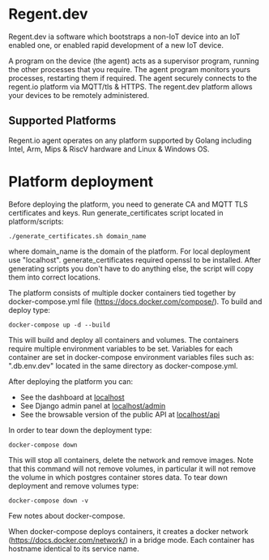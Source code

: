 # Regent.dev

Regent.dev ia software which bootstraps a non-IoT device into an IoT enabled one, or enabled rapid development of a new
IoT device.

A program on the device (the agent) acts as a supervisor program, running the other processes that you require.
The agent program monitors yours processes, restarting them if required.
The agent securely connects to the regent.io platform via MQTT/tls & HTTPS.
The regent.dev platform allows your devices to be remotely administered.

## Supported Platforms

Regent.io agent operates on any platform supported by Golang including Intel, Arm, Mips & RiscV hardware and
Linux & Windows OS.

# Platform deployment

Before deploying the platform, you need to generate CA and MQTT TLS certificates and keys. 
Run generate_certificates script located in platform/scripts:

```
./generate_certificates.sh domain_name
```

where domain_name is the domain of the platform. For local deployment use "localhost". generate_certificates
required openssl to be installed. After generating scripts you don't have to do anything else, the script will 
copy them into correct locations.

The platform consists of multiple docker containers tied together by docker-compose.yml file 
(https://docs.docker.com/compose/). To build and deploy type:

```
docker-compose up -d --build
```

This will build and deploy all containers and volumes. The containers require multiple environment variables to be set.
Variables for each container are set in docker-compose environment variables files such as: ".db.env.dev" located
in the same directory as docker-compose.yml.

After deploying the platform you can:

* See the dashboard at [localhost](http://localhost)
* See Django admin panel at [localhost/admin](http://localhost/admin)
* See the browsable version of the public API at [localhost/api](http://localhost/api)

In order to tear down the deployment type:

```
docker-compose down
```

This will stop all containers, delete the network and remove images. Note that this command will not remove volumes, 
in particular it will not remove the volume in which postgres container stores data. To tear down deployment 
and remove volumes type:

```
docker-compose down -v
```

Few notes about docker-compose.

When docker-compose deploys containers, it creates a docker network (https://docs.docker.com/network/) in a bridge mode. 
Each container has hostname identical to its service name.
